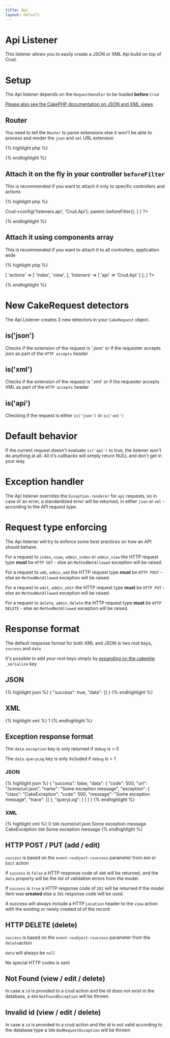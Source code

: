 ```yaml
---
title: Api
layout: default
---
```


# Api Listener

This listener allows you to easily create a JSON or XML Api build on top of Crud.

# Setup

The Api listener depends on the `RequestHandler` to be loaded __before__ `Crud`

[Please also see the CakePHP documentation on JSON and XML views](http://book.cakephp.org/2.0/en/views/json-and-xml-views.html#enabling-data-views-in-your-application)

## Router

You need to tell the `Router` to parse extensions else it won't be able to process and render the `json` and `xml` URL extension

{% highlight php %}
<?php
// app/Config/routes.php
Router::setExtensions(array('json', 'xml'));
Router::parseExtensions();
?>
{% endhighlight %}

## Attach it on the fly in your controller `beforeFilter`

This is recommended if you want to attach it only to specific controllers and actions

{% highlight php %}
<?php
class SamplesController extends AppController {

	public function beforeFilter() {
		$this->Crud->config('listeners.api', 'Crud.Api');

		parent::beforeFilter();
	}
}
?>
{% endhighlight %}

## Attach it using components array

This is recommended if you want to attach it to all controllers, application wide

{% highlight php %}
<?php
class SamplesController extends AppController {

	public $components = [
		'RequestHandler',
		'Crud.Crud' => [
			'actions' => [
				'index',
				'view',
			],
			'listeners' => [
				'api' => 'Crud.Api'
			]
		];

}
?>
{% endhighlight %}

# New CakeRequest detectors

The Api Listener creates 3 new detectors in your `CakeRequest` object.

## is('json')

Checks if the extension of the request is '.json' or if the requester accepts json as part of the `HTTP accepts` header

## is('xml')

Checks if the extension of the request is '.xml' or if the requester accepts XML as part of the `HTTP accepts` header

## is('api')

Checking if the request is either `is('json')` or `is('xml')`

# Default behavior

If the current request doesn't evaluate `is('api')` to true, the listener won't do anything at all.
All it's callbacks will simply return NULL and don't get in your way.

# Exception handler

The Api listener overrides the `Exception.renderer` for `api` requests, so in case of an error, a standardized error will be returned, in either `json` or `xml` - according to the API request type.

# Request type enforcing

The Api listener will try to enforce some best practices on how an API should behave.

For a request to `index`, `view`, `admin_index` or `admin_view` the HTTP request type __must__ be `HTTP GET` - else an `MethodNotAllowed` exception will be raised.

For a request to `add`, `admin_add` the HTTP request type __must__ be `HTTP POST` - else an `MethodNotAllowed` exception will be raised.

For a request to `edit`, `admin_edit` the HTTP request type __must__ be `HTTP PUT` - else an `MethodNotAllowed` exception will be raised.

For a request to `delete`, `admin_delete` the HTTP request type __must__ be `HTTP DELETE` - else an `MethodNotAllowed` exception will be raised.

# Response format

The default response format for both XML and JSON is two root keys, `success` and `data`

It's possible to add your root keys simply by [expanding on the cakephp](http://book.cakephp.org/2.0/en/views/json-and-xml-views.html#enabling-data-views-in-your-application) `_serialize` key

## JSON

{% highlight json %}
{
	"success": true,
	"data": {}
}
{% endhighlight %}

## XML

{% highlight xml %}
<response>
	<success>1</success>
	<data></data>
</response>
{% endhighlight %}

## Exception response format

The `data.exception` key is only returned if `debug` is > 0

The `data.queryLog` key is only included if `debug` is > 1

### JSON

{% highlight json %}
{
	"success": false,
	"data": {
		"code": 500,
		"url": "/some/url.json",
		"name": "Some exception message",
		"exception": {
			"class": "CakeException",
			"code": 500,
			"message": "Some exception message",
			"trace": []
		},
		"queryLog": [ ]
	}
}
{% endhighlight %}

### XML

{% highlight xml %}
<response>
	<success>0</success>
	<data>
		<code>500</code>
		<url>/some/url.json</url>
		<name>Some exception message</name>
		<exception>
			<class>CakeException</class>
			<code>500</code>
			<message>Some exception message</message>
			<trace></trace>
			<trace></trace>
		</exception>
		<queryLog/>
	</data>
</response>
{% endhighlight %}

## HTTP POST / PUT (add / edit)

`success` is based on the `event->subject->success` parameter from `Add` or `Edit` action

If `success` is `false` a HTTP response code of `400` will be returned, and the `data` property will be the list of validation errors from the model.

If `success` is `true` a HTTP response code of `201` will be returned if the model item was __created__ else a `301` response code will be used.

A success will always include a HTTP `Location` header to the `view` action with the existing or newly created id of the record

## HTTP DELETE (delete)

`success` is based on the `event->subject->success` parameter from the `delete`action

`data` will always be `null`

No special HTTP codes is sent

## Not Found (view / edit / delete)

In case a `ìd` is provided to a crud action and the id does not exist in the database, a `404` `NotFoundException` will be thrown

## Invalid id (view / edit / delete)

In case a `ìd` is provided to a crud action and the id is not valid according to the database type a `500` `BadRequestException` will be thrown
